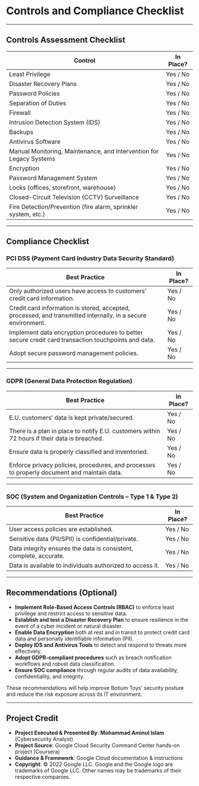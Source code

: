 # Controls and Compliance Checklist

---

## Controls Assessment Checklist

| Control                                                                 | In Place? |
|-------------------------------------------------------------------------|-----------|
| Least Privilege                                                         | Yes / No  |
| Disaster Recovery Plans                                                 | Yes / No  |
| Password Policies                                                       | Yes / No  |
| Separation of Duties                                                    | Yes / No  |
| Firewall                                                                | Yes / No  |
| Intrusion Detection System (IDS)                                        | Yes / No  |
| Backups                                                                 | Yes / No  |
| Antivirus Software                                                      | Yes / No  |
| Manual Monitoring, Maintenance, and Intervention for Legacy Systems     | Yes / No  |
| Encryption                                                              | Yes / No  |
| Password Management System                                              | Yes / No  |
| Locks (offices, storefront, warehouse)                                  | Yes / No  |
| Closed-Circuit Television (CCTV) Surveillance                           | Yes / No  |
| Fire Detection/Prevention (fire alarm, sprinkler system, etc.)          | Yes / No  |

---

## Compliance Checklist

### PCI DSS (Payment Card Industry Data Security Standard)

| Best Practice                                                                                         | In Place? |
|--------------------------------------------------------------------------------------------------------|-----------|
| Only authorized users have access to customers’ credit card information.                              | Yes / No  |
| Credit card information is stored, accepted, processed, and transmitted internally, in a secure environment. | Yes / No  |
| Implement data encryption procedures to better secure credit card transaction touchpoints and data.   | Yes / No  |
| Adopt secure password management policies.                                                             | Yes / No  |

---

### GDPR (General Data Protection Regulation)

| Best Practice                                                                                  | In Place? |
|-----------------------------------------------------------------------------------------------|-----------|
| E.U. customers’ data is kept private/secured.                                                 | Yes / No  |
| There is a plan in place to notify E.U. customers within 72 hours if their data is breached. | Yes / No  |
| Ensure data is properly classified and inventoried.                                           | Yes / No  |
| Enforce privacy policies, procedures, and processes to properly document and maintain data.  | Yes / No  |

---

### SOC (System and Organization Controls – Type 1 & Type 2)

| Best Practice                                                       | In Place? |
|----------------------------------------------------------------------|-----------|
| User access policies are established.                               | Yes / No  |
| Sensitive data (PII/SPII) is confidential/private.                  | Yes / No  |
| Data integrity ensures the data is consistent, complete, accurate. | Yes / No  |
| Data is available to individuals authorized to access it.          | Yes / No  |

---

## Recommendations (Optional)

- **Implement Role-Based Access Controls (RBAC)** to enforce least privilege and restrict access to sensitive data.
- **Establish and test a Disaster Recovery Plan** to ensure resilience in the event of a cyber incident or natural disaster.
- **Enable Data Encryption** both at rest and in transit to protect credit card data and personally identifiable information (PII).
- **Deploy IDS and Antivirus Tools** to detect and respond to threats more effectively.
- **Adopt GDPR-compliant procedures** such as breach notification workflows and robust data classification.
- **Ensure SOC compliance** through regular audits of data availability, confidentiality, and integrity.

These recommendations will help improve Botium Toys’ security posture and reduce the risk exposure across its IT environment.


---

## Project Credit  
- **Project Executed & Presented By**: **Mohammad Aminul Islam** (Cybersecurity Analyst)  
- **Project Source**: Google Cloud Security Command Center hands-on project (Coursera)  
- **Guidance & Framework**: Google Cloud documentation & instructions  
- **Copyright**: © 2022 Google LLC. Google and the Google logo are trademarks of Google LLC. Other names may be trademarks of their respective companies.  
